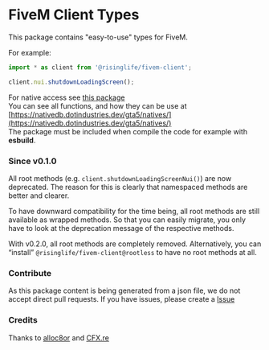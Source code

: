 # FiveM Client Types

This package contains "easy-to-use" types for FiveM.

For example:
```js
import * as client from '@risinglife/fivem-client';

client.nui.shutdownLoadingScreen();
```

For native access see [this package](https://www.npmjs.com/package/@risinglife/fivem-natives)<br>
You can see all functions, and how they can be use at [https://nativedb.dotindustries.dev/gta5/natives/](https://nativedb.dotindustries.dev/gta5/natives/)<br>
The package must be included when compile the code for example with **esbuild**.

### Since v0.1.0
All root methods (e.g. `client.shutdownLoadingScreenNui()`) are now deprecated.
The reason for this is clearly that namespaced methods are better and clearer.

To have downward compatibility for the time being, all root methods are still available as wrapped methods.
So that you can easily migrate, you only have to look at the deprecation message of the respective methods.

With v0.2.0, all root methods are completely removed.
Alternatively, you can “install” `@risinglife/fivem-client@rootless` to have no root methods at all.

### Contribute

As this package content is being generated from a json file, we do not accept direct pull requests.
If you have issues, please create a [Issue](https://github.com/RisingLifeDE/types-fivem/issues/new)

### Credits

Thanks to [alloc8or](https://github.com/alloc8or/gta5-nativedb-data) and [CFX.re](https://cfx.re)